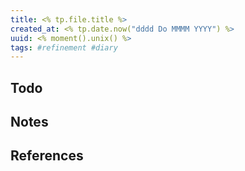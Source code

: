 ```yaml
---
title: <% tp.file.title %>
created_at: <% tp.date.now("dddd Do MMMM YYYY") %>
uuid: <% moment().unix() %>
tags: #refinement #diary
---
```


## Todo 

## Notes






## References